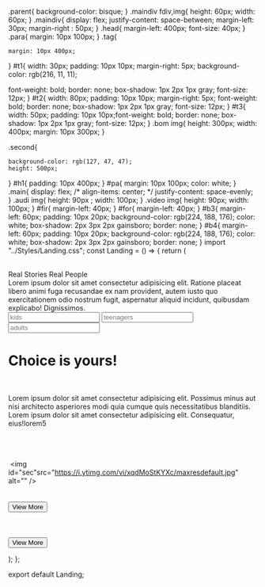  .parent{
    background-color: bisque;
 }
 .maindiv fdiv,img{
    height: 60px;
    width: 60px;
}
.maindiv{
    display: flex;
    justify-content: space-between;
    margin-left: 30px;
    margin-right    : 50px;
}
.head{
    margin-left: 400px;
    font-size: 40px;
}
.para{
    margin: 10px 100px;
}
.tag{
    
    margin: 10px 400px;
      
}
#t1{
  width: 30px;
  padding: 10px 10px;
  margin-right: 5px;
  background-color: rgb(216, 11, 11);
 
   font-weight: bold;
   border: none;
   box-shadow: 1px 2px 1px gray;
   font-size: 12px;
}
#t2{
    width: 80px;
    padding: 10px 10px;
    margin-right: 5px;
    font-weight: bold;
   border: none;
   box-shadow: 1px 2px 1px gray;
   font-size: 12px;
}
#t3{
    width: 50px;
    padding: 10px 10px;font-weight: bold;
    border: none;
    box-shadow: 1px 2px 1px gray;
    font-size: 12px;
  }
  .bom img{
 height: 300px;
 width: 400px;
 margin: 10px 300px;
  }

.second{
    
    background-color: rgb(127, 47, 47);
    height: 500px;
}
#h1{
   padding: 10px 400px;
}
#pa{
    margin: 10px 100px;
    color: white;
}
.main{
    display: flex;
    /* align-items: center; */
    justify-content: space-evenly;
}
.audi img{
    height: 90px ;
    width: 100px;
}
.video img{
    height: 90px;
    width: 100px;
}
#fir{
    margin-left: 40px;
}
#for{
    margin-left: 40px;
}
#b3{
   margin-left: 60px;
    padding: 10px 20px;
    background-color: rgb(224, 188, 176);
    color: white;
    box-shadow: 2px 3px 2px gainsboro;
    border: none;
}
#b4{
    margin-left: 60px;
     padding: 10px 20px;
     background-color: rgb(224, 188, 176);
     color: white;
     box-shadow: 2px 3px 2px gainsboro;
     border: none;
 }
 import "../Styles/Landing.css";
const Landing = () => {
  return (
    <div className="parent">
      <div className="maindiv">
          <div className="fdiv1">
          <img
            src="https://rochester.kidsoutandabout.com/sites/default/files/styles/970w/public/StorytimeClub_FinalLogo_CMYK_11.jpg?itok=h1FJV0PF"
            alt=""
          />
         </div>
         <div className="fdiv2">
          <img
            src="https://www.pngitem.com/pimgs/m/592-5927013_search-button-vector-facebook-icon-png-search-transparent.png"
            alt=""
          />
          <img
            src="http://www.pngmart.com/files/3/Sign-Up-Button-PNG-Transparent-Image.png"
            alt=""
          />
        </div>
      </div>
      <div className="head">Real Stories Real People</div>
      <div className="para">
        Lorem ipsum dolor sit amet consectetur adipisicing elit. Ratione placeat
        libero animi fuga recusandae ex nam provident, autem iusto quo
        exercitationem odio nostrum fugit, aspernatur aliquid incidunt,
        quibusdam explicabo! Dignissimos.
      </div>
      <div className="tag">
        <input id="t1" type="text" placeholder="kids" />
        <input id="t2" type="text" placeholder="teenagers" />
        <input id="t3" type="text" placeholder="adults" />
      </div>
      <div className="bom">
        <img
          src="https://images.ctfassets.net/p0qf7j048i0q/6CoR3gS2NgLRPCV9qXURfQ/a380ddaba2b6f5d07799b4bd20f80bcb/G1147656393.jpg"
          alt=""
        />
        </div>
       <div className="second">
       <h1 id="h1">Choice is yours!</h1>
        <br /> 
        <p id="pa">Lorem ipsum dolor sit amet consectetur adipisicing elit. Possimus minus aut nisi architecto asperiores modi quia cumque quis necessitatibus blanditiis.
        Lorem ipsum dolor sit amet consectetur adipisicing elit. Consequatur, eius!lorem5
        </p> <br /> <br /> <br />
       <div className="main">
       <div className="audi">
            <img id="fir" src="https://www.washingtonpost.com/rf/image_1484w/2010-2019/WashingtonPost/2016/06/10/Interactivity/Images/iStock_79272303_LARGE1465594741.jpg?t=20170517" alt="" />
            <img  id="sec"src="https://i.ytimg.com/vi/xqdMoStKYXc/maxresdefault.jpg" alt="" /> <br /> 
            <img src="https://i5.walmartimages.com/asr/a93da984-25c8-4f9d-a39f-bb566c9e76ec_1.52fc3ec8bcb5d26f905e94019cfbf497.jpeg" alt="" />
            <img src="https://i.pinimg.com/736x/0c/e6/45/0ce64583d47d992604f972d46055b8bd.jpg" alt="" />
            <img src="https://imgv2-1-f.scribdassets.com/img/word_document/296191451/original/9fffbc74a9/1631334504?v=1" alt="" /> <br /> <br />
           <button id="b3">View More</button>
            </div>
            <div className="video">
                <img id="for" src="https://1.bp.blogspot.com/-pf4NzKBEkvE/X1kdQlNEPVI/AAAAAAAAALI/AjOP0oJu91kFib7lar-t-FiDBCf8EvOYgCNcBGAsYHQ/s1600/20200909_202107_0000.png" alt="" />
                <img src="https://i.ytimg.com/vi/RVbMUq89_Kk/maxresdefault.jpg" alt="" /> <br />
                <img src="https://cdn2.penguin.com.au/covers/original/9780857989680.jpg" alt="" />
                <img src="https://www.srpublications.in/images/products/imga73.jpg" alt="" />
                <img src="https://crystalkeeper.files.wordpress.com/2021/01/short-stories-by-children-for-children-cover.jpg" alt="" />  <br /> <br />
                <button id="b4"> View More</button>
                 </div>
       </div>
       </div>
      </div>
    
  );
};

export default Landing;


